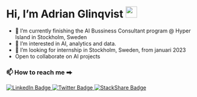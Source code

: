 <h1>
  Hi, I’m Adrian Glinqvist
  <img src="https://media.giphy.com/media/hvRJCLFzcasrR4ia7z/giphy.gif" width="30px"/>
</h1>

- 🌱 I’m currently finishing the AI Bussiness Consultant program @ Hyper Island in Stockholm, Sweden
- 👀 I’m interested in AI, analytics and data.
- 💞️ I’m looking for internship in Stockholm, Sweden, from januari 2023
- Open to collaborate on AI projects 

### 📫 How to reach me ⮕

<a href="https://www.linkedin.com/in/adrian-glinqvist/">
  <img src="https://img.shields.io/badge/LinkedIn-blue?style=for-the-badge&logo=linkedin&logoColor=white" alt="LinkedIn Badge"/>
</a>

<a href="https://twitter.com/mana231">
  <img src="https://img.shields.io/badge/Twitter-blue?style=for-the-badge&logo=twitter&logoColor=white" alt="Twitter Badge"/> 
</a>

<a href="https://stackshare.io/adrianglinqvist/my-stack">
  <img src="https://img.shields.io/badge/StackShare-0690FA.svg?style=for-the-badge&logo=StackShare&logoColor=white" alt="StackShare Badge"/> 
</a>


<!---
AdrianG-AIBC/AdrianG-AIBC is a ✨ special ✨ repository because its `README.md` (this file) appears on your GitHub profile.
You can click the Preview link to take a look at your changes.
--->
